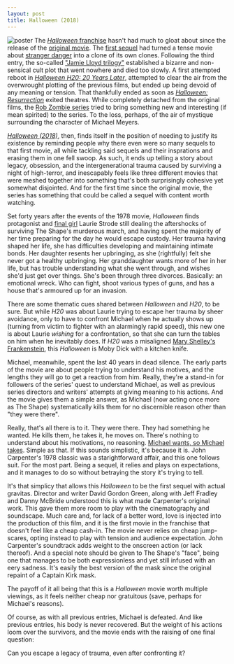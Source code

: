 ```yaml
---
layout: post
title: Halloween (2018)
---
```

![poster](https://m.media-amazon.com/images/M/MV5BMmMzNjJhYjUtNzFkZi00MWQ4LWJiMDEtYWM0NTAzNGZjMTI3XkEyXkFqcGdeQXVyOTE2OTMwNDk@._V1_.jpg)
The [*Halloween* franchise](https://en.wikipedia.org/wiki/Halloween_(franchise)) hasn't had much to gloat about since the release of the [original movie](https://www.imdb.com/title/tt0077651/). The [first sequel](https://www.imdb.com/title/tt0082495/) had turned a tense movie about [stranger danger](https://tvtropes.org/pmwiki/pmwiki.php/Main/TooSmartForStrangers) into a clone of its own clones. Following the third entry, the so-called ["Jamie Lloyd trilogy"](https://smugfilm.com/halloween-456/) established a bizarre and non-sensical cult plot that went nowhere and died too slowly. A first attempted reboot in [*Halloween H20: 20 Years Later*](https://www.imdb.com/title/tt0120694/), attempted to clear the air from the overwrought plotting of the previous films, but ended up being devoid of any meaning or tension. That thankfully ended as soon as [*Halloween: Resurrection*](https://www.imdb.com/title/tt0220506/) exited theatres. While completely detached from the original films, the [Rob Zombie series](https://www.imdb.com/title/tt0373883/) tried to bring something new and interesting (if mean spirited) to the series. To the loss, perhaps, of the air of mystique surrounding the character of Michael Meyers.

[*Halloween (2018)*](https://www.imdb.com/title/tt1502407/), then, finds itself in the position of needing to justify its existence by reminding people why there even were so many sequels to that first movie, all while tackling said sequels and their insprations and erasing them in one fell swoop. As such, it ends up telling a story about legacy, obsession, and the intergenerational trauma caused by surviving a night of high-terror, and inescapably feels like three different movies that were meshed together into something that's both surprisingly cohesive yet somewhat disjointed. And for the first time since the original movie, the series has something that could be called a sequel with content worth watching.

Set forty years after the events of the 1978 movie, *Halloween* finds protagonist and [final girl]() Laurie Strode still dealing the aftershocks of surviving The Shape's murderous march, and having spent the majority of her time preparing for the day he would escape custody. Her trauma having shaped her life, she has difficulties developing and maintaining intimate bonds. Her daughter resents her upbringing, as she (rightfully) felt she never got a healthy upbringing. Her granddaughter wants more of her in her life, but has trouble understanding what she went through, and wishes she'd just get over things. She's been through three divorces. Basically: an emotional wreck. Who can fight, shoot various types of guns, and has a house that's armoured up for an invasion.

There are some thematic cues shared between *Halloween* and *H20*, to be sure. But while *H20* was about Laurie trying to escape her trauma by sheer avoidance, only to have to confront Michael when he actually shows up (turning from victim to fighter with an alarmingly rapid speed), this new one is about Laurie *wishing* for a confrontation, so that she can turn the tables on him when he inevitably does. If *H20* was a misaligned [Mary Shelley's Frankenstein](https://www.imdb.com/title/tt0120694/quotes/qt3803330), this *Halloween* is Moby Dick with a kitchen knife.

Michael, meanwhile, spent the last 40 years in dead silence. The early parts of the movie are about people trying to understand his motives, and the lengths they will go to get a reaction from him. Really, they're a stand-in for followers of the series' quest to understand Michael, as well as previous series directors and writers' attempts at giving meaning to his actions. And the movie gives them a simple answer, as Michael (now acting once more as The Shape) systematically kills them for no discernible reason other than "they were there".

Really, that's all there is to it. They were there. They had something he wanted. He kills them, he takes it, he moves on. There's nothing to understand about his motivations, no reasoning. [Michael wants, so Michael takes](https://www.escapistmagazine.com/v2/2018/10/26/michael-myers-is-perfectly-evil/). Simple as that. If this sounds simplistic, it's because it is. John Carpenter's 1978 classic was a starightforward affair, and this one follows suit. For the most part. Being a sequel, it relies and plays on expectations, and it manages to do so without betraying the story it's trying to tell.

It's that simplicy that allows this *Halloween* to be the first sequel with actual gravitas. Director and writer David Gordon Green, along with Jeff Fradley and Danny McBride understood this is what made Carpenter's original work. This gave them more room to play with the cinematography and soundscape. Much care and, for lack of a better word, love is injected into the production of this film, and it is the first movie in the franchise that doesn't feel like a cheap cash-in. The movie never relies on cheap jump-scares, opting instead to play with tension and audience expectation. John Carpenter's soundtrack adds weight to the onscreen action (or lack thereof). And a special note should be given to The Shape's "face", being one that manages to be both expressionless and yet still infused with an eery sadness. It's easily the best version of the mask since the original repaint of a Captain Kirk mask.

The payoff of it all being that this is a *Halloween* movie worth multiple viewings, as it feels neither cheap nor gratuitous (save, perhaps for Michael's reasons).

Of course, as with all previous entries, Michael is defeated. And like previous entries, his body is never recovered. But the weight of his actions loom over the survivors, and the movie ends with the raising of one final question:

Can you escape a legacy of trauma, even after confronting it?
